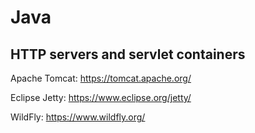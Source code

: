 # Java

## HTTP servers and servlet containers

Apache Tomcat: https://tomcat.apache.org/

Eclipse Jetty: https://www.eclipse.org/jetty/

WildFly: https://www.wildfly.org/
